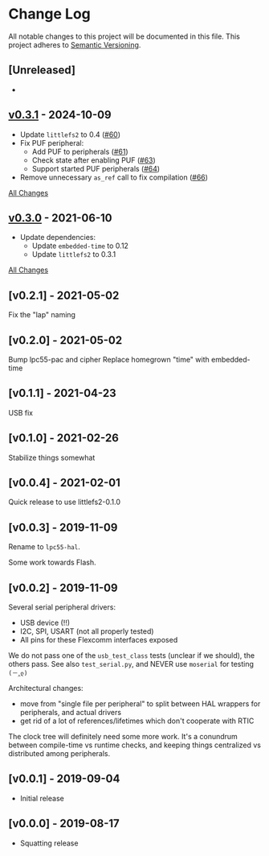 # Change Log

All notable changes to this project will be documented in this file.
This project adheres to [Semantic Versioning](http://semver.org/).

## [Unreleased]

-

## [v0.3.1](https://github.com/lpc55/lpc55-hal/releases/tag/0.3.1) - 2024-10-09

- Update `littlefs2` to 0.4 ([#60](https://github.com/lpc55/lpc55-hal/pull/60))
- Fix PUF peripheral:
  - Add PUF to peripherals ([#61](https://github.com/lpc55/lpc55-hal/pull/61))
  - Check state after enabling PUF ([#63](https://github.com/lpc55/lpc55-hal/issues/63))
  - Support started PUF peripherals ([#64](https://github.com/lpc55/lpc55-hal/issues/64))
- Remove unnecessary `as_ref` call to fix compilation ([#66](https://github.com/lpc55/lpc55-hal/pull/66))

[All Changes](https://github.com/lpc55/lpc55-hal/compare/0.3.0...0.3.1)

## [v0.3.0](https://github.com/lpc55/lpc55-hal/releases/tag/0.3.0) - 2021-06-10

- Update dependencies:
  - Update `embedded-time` to 0.12
  - Update `littlefs2` to 0.3.1
  
[All Changes](https://github.com/lpc55/lpc55-hal/compare/0.2.1...0.3.0)

## [v0.2.1] - 2021-05-02
Fix the "lap" naming

## [v0.2.0] - 2021-05-02
Bump lpc55-pac and cipher
Replace homegrown "time" with embedded-time

## [v0.1.1] - 2021-04-23
USB fix

## [v0.1.0] - 2021-02-26
Stabilize things somewhat

## [v0.0.4] - 2021-02-01
Quick release to use littlefs2-0.1.0

## [v0.0.3] - 2019-11-09
Rename to `lpc55-hal`.

Some work towards Flash.

## [v0.0.2] - 2019-11-09

Several serial peripheral drivers:
- USB device (!!)
- I2C, SPI, USART (not all properly tested)
- All pins for these Flexcomm interfaces exposed

We do not pass one of the `usb_test_class` tests (unclear
if we should), the others pass. See also `test_serial.py`,
and NEVER use `moserial` for testing `(－‸ლ)`

Architectural changes:
- move from "single file per peripheral" to split between
  HAL wrappers for peripherals, and actual drivers
- get rid of a lot of references/lifetimes which don't
  cooperate with RTIC

The clock tree will definitely need some more work.
It's a conundrum between compile-time vs runtime checks,
and keeping things centralized vs distributed among peripherals.


## [v0.0.1] - 2019-09-04

- Initial release

## [v0.0.0] - 2019-08-17

- Squatting release

